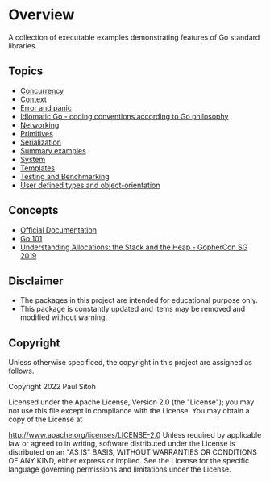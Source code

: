 # Overview

A collection of executable examples demonstrating features of Go standard libraries.

## Topics

* [Concurrency](./docs/concurrent.md)
* [Context](./docs/context.md)
* [Error and panic](./docs/error.md)
* [Idiomatic Go - coding conventions according to Go philosophy](./docs/idiomatic.md)
* [Networking](./docs/network.md)
* [Primitives](./docs/primitives.md)
* [Serialization](./docs/serialization.md)
* [Summary examples](./docs/summary.md)
* [System](./docs/system.md)
* [Templates](./docs/templates.md)
* [Testing and Benchmarking](./docs/testing.md)
* [User defined types and object-orientation](./docs/types.md)

## Concepts

* [Official Documentation](https://go.dev/doc/)
* [Go 101](https://go101.org/article/101.html)
* [Understanding Allocations: the Stack and the Heap - GopherCon SG 2019](https://www.youtube.com/watch?v=ZMZpH4yT7M0)

## Disclaimer

* The packages in this project are intended for educational purpose only.
* This package is constantly updated and items may be removed and modified without warning.

## Copyright

Unless otherwise specificed, the copyright in this project are assigned as follows.

Copyright 2022 Paul Sitoh

Licensed under the Apache License, Version 2.0 (the "License"); you may not use this file except in compliance with the License. You may obtain a copy of the License at

http://www.apache.org/licenses/LICENSE-2.0
Unless required by applicable law or agreed to in writing, software distributed under the License is distributed on an "AS IS" BASIS, WITHOUT WARRANTIES OR CONDITIONS OF ANY KIND, either express or implied. See the License for the specific language governing permissions and limitations under the License.